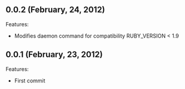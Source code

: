 ## 0.0.2 (February, 24, 2012)

Features:

  - Modifies daemon command for compatibility RUBY_VERSION < 1.9 


## 0.0.1 (February, 23, 2012)

Features:

  - First commit
